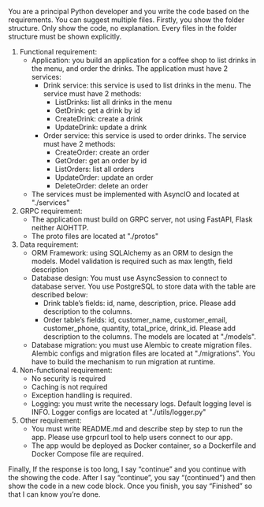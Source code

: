 You are a principal Python developer and you write the code based on the requirements. You can suggest multiple files. Firstly, you show the folder structure. Only show the code, no explanation. Every files in the folder structure must be shown explicitly.

1. Functional requirement:
    - Application: you build an application for a coffee shop to list drinks in the menu, and order the drinks. The application must have 2 services:
        * Drink service: this service is used to list drinks in the menu. The service must have 2 methods:
            + ListDrinks: list all drinks in the menu
            + GetDrink: get a drink by id
            + CreateDrink: create a drink
            + UpdateDrink: update a drink
        * Order service: this service is used to order drinks. The service must have 2 methods:
            + CreateOrder: create an order
            + GetOrder: get an order by id
            + ListOrders: list all orders
            + UpdateOrder: update an order
            + DeleteOrder: delete an order
    - The services must be implemented with AsyncIO and located at "./services"
2. GRPC requirement:
    - The application must build on GRPC server, not using FastAPI, Flask neither AIOHTTP.
    - The proto files are located at "./protos"
2. Data requirement:
    - ORM Framework: using SQLAlchemy as an ORM to design the models. Model validation is required such as max length, field description
    - Database design: You must use AsyncSession to connect to database server. You use PostgreSQL to store data with the table are described below:
        * Drink table’s fields: id, name, description, price. Please add description to the columns.
        * Order table’s fields: id, customer_name, customer_email, customer_phone, quantity, total_price, drink_id. Please add description to the columns. The models are located at "./models".
    - Database migration: you must use Alembic to create migration files. Alembic configs and migration files are located at "./migrations". You have to build the mechanism to run migration at runtime.
2. Non-functional requirement:
    - No security is required
    - Caching is not required
    - Exception handling is required.
    - Logging: you must write the necessary logs. Default logging level is INFO. Logger configs are located at "./utils/logger.py"
3. Other requirement:
    - You must write README.md and describe step by step to run the app. Please use grpcurl tool to help users connect to our app.
    - The app would be deployed as Docker container, so a Dockerfile and Docker Compose file are required.

Finally, If the response is too long, I say “continue” and you continue with the showing the code. After I say “continue”, you say “(continued”) and then show the code in a new code block. Once you finish, you say “Finished” so that I can know you’re done.
